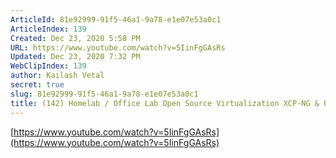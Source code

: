 ```yaml
---
ArticleId: 81e92999-91f5-46a1-9a78-e1e07e53a0c1
ArticleIndex: 139
Created: Dec 23, 2020 5:58 PM
URL: https://www.youtube.com/watch?v=5IinFgGAsRs
Updated: Dec 23, 2020 7:32 PM
WebClipIndex: 139
author: Kailash Vetal
secret: true
slug: 81e92999-91f5-46a1-9a78-e1e07e53a0c1
title: (142) Homelab / Office Lab Open Source Virtualization XCP-NG & Proxmox Compared - YouTube
---
```

[https://www.youtube.com/watch?v=5IinFgGAsRs](https://www.youtube.com/watch?v=5IinFgGAsRs)
